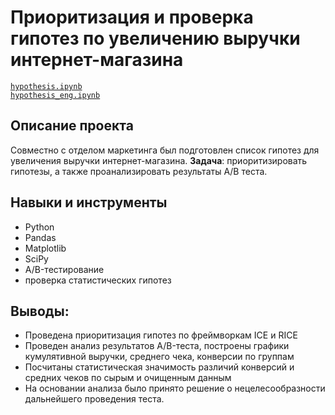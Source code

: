 # Приоритизация и проверка гипотез по увеличению выручки интернет-магазина
<code>[hypothesis.ipynb](https://github.com/AleksandrK86/practicum/blob/main/hypothesis/hypothesis.ipynb) [hypothesis_eng.ipynb](https://github.com/AleksandrK86/practicum/blob/main/hypothesis/hypothesis_eng.ipynb)
</code>

## Описание проекта
Совместно с отделом маркетинга был подготовлен список гипотез для увеличения выручки интернет-магазина. 
**Задача**: приоритизировать гипотезы, а также проанализировать результаты А/В теста.

## Навыки и инструменты

* Python
* Pandas
* Matplotlib
* SciPy
* A/B-тестирование
* проверка статистических гипотез

##  **Выводы:**
* Проведена приоритизация гипотез по фреймворкам ICE и RICE
* Проведен анализ результатов A/B-теста, построены графики кумулятивной выручки, среднего чека,
конверсии по группам
* Посчитаны статистическая значимость различий конверсий и средних чеков по сырым и очищенным данным
* На основании анализа было принято решение о нецелесообразности дальнейшего проведения теста.

